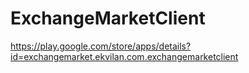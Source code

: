 # ExchangeMarketClient


https://play.google.com/store/apps/details?id=exchangemarket.ekvilan.com.exchangemarketclient
